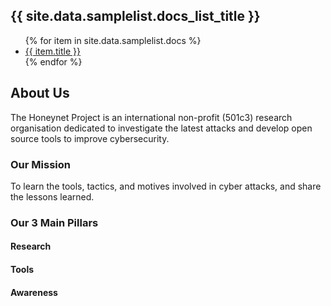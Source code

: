 <h2>{{ site.data.samplelist.docs_list_title }}</h2>
<ul>
   {% for item in site.data.samplelist.docs %}
      <li><a href="{{ item.url }}">{{ item.title }}</a></li>
   {% endfor %}
</ul>

## About Us

The Honeynet Project is an international non-profit (501c3) research organisation dedicated to investigate the latest attacks and develop open source tools to improve cybersecurity. 

### Our Mission

To learn the tools, tactics, and motives involved in cyber attacks, and share the lessons learned. 

### Our 3 Main Pillars

#### Research
#### Tools
#### Awareness